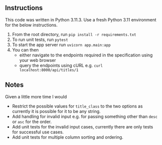 ## Instructions

This code was written in Python 3.11.3.
Use a fresh Python 3.11 environment for the below instructions.
1. From the root directory, run `pip install -r requirements.txt`
2. To run unit tests, run `pytest`
3. To start the app server run `uvicorn app.main:app`
4. You can then 
   - either navigate to the endpoints required in the specification using your web browser
   - query the endpoints using cURL e.g. `curl localhost:8000/api/titles/1`

## Notes

Given a little more time I would
- Restrict the possible values for `title_class` to the two options as currently it is possible for it to be any string.
- Add handling for invalid input e.g. for passing something other than `desc` or `asc` for the order.
- Add unit tests for the invalid input cases, currently there are only tests for successful use cases.
- Add unit tests for multiple column sorting and ordering.